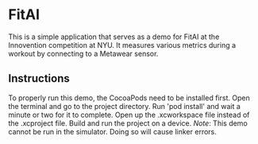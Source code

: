 # FitAI
This is a simple application that serves as a demo for FitAI at the Innovention competition at NYU. It measures various metrics during a workout by connecting to a Metawear sensor.

## Instructions
To properly run this demo, the CocoaPods need to be installed first. Open the terminal and go to the project directory. Run 'pod install' and wait a minute or two for it to complete. Open up the .xcworkspace file instead of the .xcproject file. Build and run the project on a device.
*Note*: This demo cannot be run in the simulator. Doing so will cause linker errors.
